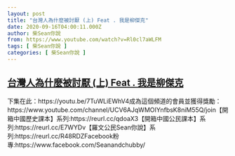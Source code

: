 ```yaml
---
layout: post
title: "台灣人為什麼被討厭 (上) Feat . 我是柳傑克"
date: 2020-09-16T04:00:11.000Z
author: 柴Sean你說
from: https://www.youtube.com/watch?v=Rl0cl7aWLFM
tags: [ 柴Sean你說 ]
categories: [ 柴Sean你說 ]
---
```

<!--1600228811000-->
[台灣人為什麼被討厭 (上) Feat . 我是柳傑克](https://www.youtube.com/watch?v=Rl0cl7aWLFM)
------

<div>
下集在此：https://youtu.be/7TuWLiEWhV4成為這個頻道的會員並獲得獎勵：https://www.youtube.com/channel/UCV6AJqWMOIYnfbsK8niM55Q/join【開箱中國歷史課本】系列:https://reurl.cc/qdoaX3【開箱中國公民課本】系列:https://reurl.cc/E7WYDv【羅文公民Sean你說】系列:https://reurl.cc/R48RDZFacebook粉專:https://www.facebook.com/Seanandchubby/
</div>
